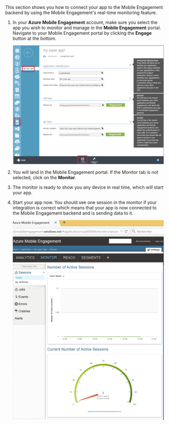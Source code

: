 This section shows you how to connect your app to the Mobile Engagement backend by using the Mobile Engagement's real-time monitoring feature. 

1. In your **Azure Mobile Engagement** account, make sure you select the app you wish to monitor and manage in the **Mobile Engagement** portal. Navigate to your Mobile Engagement portal by clicking the **Engage** button at the bottom. 
   
     ![](./media/mobile-engagement-connect-app-with-monitor/engage-button.png)
2. You will land in the Mobile Engagement portal. If the Monitor tab is not selected, click on the **Monitor**.
3. The monitor is ready to show you any device in real time, which will start your app.
4. Start your app now. You should see one session in the monitor if your integration is correct which means that your app is now connected to the Mobile Engagement backend and is sending data to it.  
   
     ![](./media/mobile-engagement-connect-app-with-monitor/monitor.png)

<!--HONumber=Sep16_HO4-->


